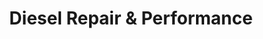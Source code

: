 ---
title: "Diesel Repair & Performance"
url: /parker/diesel-repair-and-performance-south-parkglenn-way/
shop: car repair
---